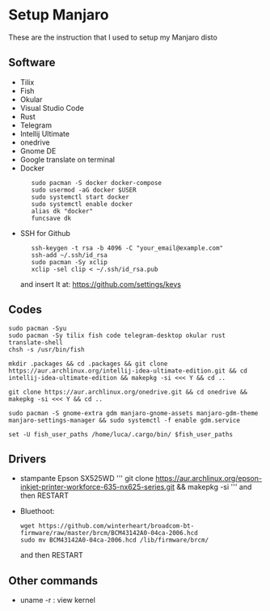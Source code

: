 # Setup Manjaro

These are the instruction that I used to setup my Manjaro disto

## Software

- Tilix
- Fish
- Okular
- Visual Studio Code
- Rust
- Telegram
- Intellij Ultimate
- onedrive
- Gnome DE
- Google translate on terminal
- Docker
  ```fish
     sudo pacman -S docker docker-compose
     sudo usermod -aG docker $USER
     sudo systemctl start docker
     sudo systemctl enable docker
     alias dk "docker"
     funcsave dk
  ```
- SSH for Github
  ```fish
     ssh-keygen -t rsa -b 4096 -C "your_email@example.com"
     ssh-add ~/.ssh/id_rsa
     sudo pacman -Sy xclip
     xclip -sel clip < ~/.ssh/id_rsa.pub
  ```
  and insert It at: https://github.com/settings/keys

## Codes

```shell
sudo pacman -Syu
sudo pacman -Sy tilix fish code telegram-desktop okular rust translate-shell
chsh -s /usr/bin/fish

mkdir .packages && cd .packages && git clone https://aur.archlinux.org/intellij-idea-ultimate-edition.git && cd intellij-idea-ultimate-edition && makepkg -si <<< Y && cd ..

git clone https://aur.archlinux.org/onedrive.git && cd onedrive && makepkg -si <<< Y && cd ..

sudo pacman -S gnome-extra gdm manjaro-gnome-assets manjaro-gdm-theme manjaro-settings-manager && sudo systemctl -f enable gdm.service

set -U fish_user_paths /home/luca/.cargo/bin/ $fish_user_paths
```

## Drivers

- stampante Epson SX525WD
  '''
  git clone https://aur.archlinux.org/epson-inkjet-printer-workforce-635-nx625-series.git && makepkg -si
  '''
  and then RESTART

- Bluethoot:
  ```
  wget https://github.com/winterheart/broadcom-bt-firmware/raw/master/brcm/BCM43142A0-04ca-2006.hcd
  sudo mv BCM43142A0-04ca-2006.hcd /lib/firmware/brcm/
  ```
  and then RESTART


## Other commands

- uname -r : view kernel
